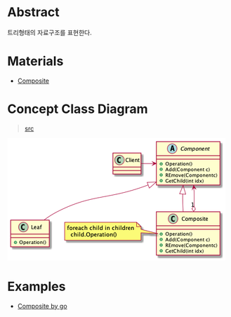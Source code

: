 # Abstract

트리형태의 자료구조를 표현한다.

# Materials

* [Composite](https://www.dofactory.com/net/composite-design-pattern)

# Concept Class Diagram

> [src](composite.puml)

![](composite.png)

# Examples

* [Composite by go](/golang/designpattern/composite.md)
